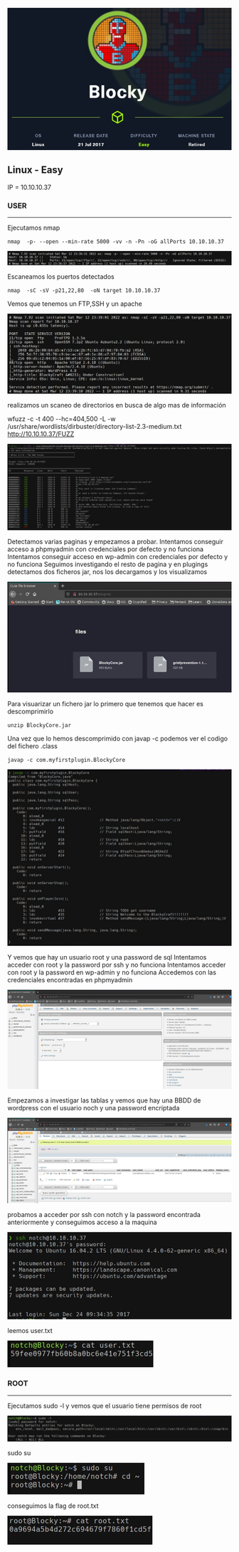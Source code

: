 ![Image text](https://github.com/b14nc0/CTF/blob/main/HTB/images/blocky/blocky.jpg)

## Linux - Easy
IP = 10.10.10.37

### USER ###

*** 
Ejecutamos nmap 
    
    nmap  -p- --open --min-rate 5000 -vv -n -Pn -oG allPorts 10.10.10.37
    
![Image text](https://github.com/b14nc0/CTF/blob/main/HTB/images/blocky/allports.jpg)

Escaneamos los puertos detectados

    nmap  -sC -sV -p21,22,80  -oN target 10.10.10.37

Vemos que tenemos un FTP,SSH y un apache

![Image text](https://github.com/b14nc0/CTF/blob/main/HTB/images/blocky/target.jpg)

realizamos un scaneo de directorios en busca de algo mas de información

   wfuzz -c -t 400 --hc=404,500 -L -w /usr/share/wordlists/dirbuster/directory-list-2.3-medium.txt http://10.10.10.37/FUZZ
            
![Image text](https://github.com/b14nc0/CTF/blob/main/HTB/images/blocky/wfuzz.jpg)

Detectamos varias paginas y empezamos a probar.
Intentamos conseguir acceso a phpmyadmin con credenciales por defecto y no funciona
Intentamos conseguir acceso en wp-admin con credenciales por defecto y no funciona
Seguimos investigando el resto de pagina y en plugings detectamos dos ficheros jar, nos los decargamos y los visualizamos

![](https://github.com/b14nc0/CTF/blob/main/HTB/images/blocky/plugins.jpg) 

Para visuarizar un fichero jar lo primero que tenemos que hacer es descomprimirlo
    
    unzip BlockyCore.jar

Una vez que lo hemos descomprimido con javap -c podemos ver el codigo del fichero .class

    javap -c com.myfirstplugin.BlockyCore
    
![](https://github.com/b14nc0/CTF/blob/main/HTB/images/blocky/javap.jpg)

Y vemos que hay un usuario root y una password de sql
Intentamos acceder con root y la password por ssh y no funciona
Intentamos acceder con root y la password en wp-admin y no funciona
Accedemos con las credenciales encontradas en phpmyadmin

![](https://github.com/b14nc0/CTF/blob/main/HTB/images/blocky/phpmyadmin.jpg)

Empezamos a investigar las tablas y vemos que hay una BBDD de wordpress con el usuario noch y una password encriptada

![](https://github.com/b14nc0/CTF/blob/main/HTB/images/blocky/notch.jpg)

probamos a acceder por ssh con notch y la password encontrada anteriormente y conseguimos acceso a la maquina

![](https://github.com/b14nc0/CTF/blob/main/HTB/images/blocky/ssh.jpg)

leemos user.txt

![](https://github.com/b14nc0/CTF/blob/main/HTB/images/blocky/user.jpg)

### ROOT ###

*** 
Ejecutamos sudo -l y vemos que el usuario tiene permisos de root

![](https://github.com/b14nc0/CTF/blob/main/HTB/images/blocky/sudo.jpg)

sudo su

![](https://github.com/b14nc0/CTF/blob/main/HTB/images/blocky/sudosu.jpg)

conseguimos la flag de root.txt

![](https://github.com/b14nc0/CTF/blob/main/HTB/images/blocky/root.jpg)


